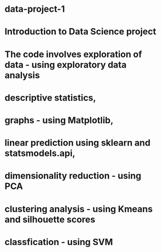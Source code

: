 # data-project-1
# Introduction to Data Science project 

# The code involves exploration of data - using exploratory data analysis
# descriptive statistics, 
# graphs - using Matplotlib, 
# linear prediction using sklearn and statsmodels.api, 
# dimensionality reduction - using PCA
# clustering analysis - using Kmeans and silhouette scores
# classfication - using SVM
